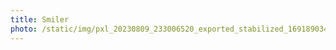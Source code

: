 ```yaml
---
title: Smiler
photo: /static/img/pxl_20230809_233006520_exported_stabilized_1691890348335.gif
---
```

